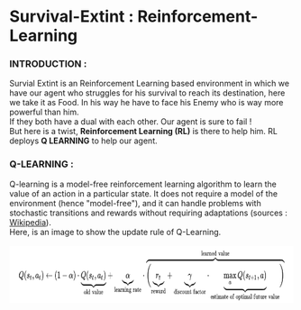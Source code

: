 # Survival-Extint : Reinforcement-Learning
<B><h3>INTRODUCTION :</h3></B>
Survial Extint is an Reinforcement Learning based environment in which we have our agent
who struggles for his survival to reach its destination, here we take it as Food. 
In his way he have to face his Enemy who is way more powerful than him.<br> If they both have a dual with each 
other. Our agent is sure to fail !<br>
But here is a twist, <B>Reinforcement Learning (RL)</B> is there to help him. RL deploys <B>Q LEARNING</B> to help our agent. 

<B><h3>Q-LEARNING :</h3></B>
Q-learning is a model-free reinforcement learning algorithm to learn the value of an action in a particular state. It does not require a model of the environment (hence "model-free"), and it can handle problems with stochastic transitions and rewards without requiring adaptations (sources : <a href = "https://en.wikipedia.org/wiki/Q-learning">Wikipedia</a>).<br>
Here, is an image to show the update rule of Q-Learning.<br><br>
<img src = "images/Q_Learning.png" width = "1000" height = "100">
